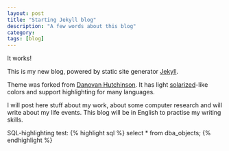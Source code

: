 ```yaml
---
layout: post
title: "Starting Jekyll blog"
description: "A few words about this blog"
category: 
tags: [blog]
---
```


It works!

This is my new blog, powered by static site generator [Jekyll](http://jekyllrb.com).

Theme was forked from [Danovan Hutchinson](http://hop.ie). It has light [solarized](ethanschoonover.com/solarized)-like colors and support highlighting for many languages.

I will post here stuff about my work, about some computer research and will write about my life events. This blog will be in English to practise my writing skills.

SQL-highlighting test:
{% highlight sql %}
select * from dba_objects;
{% endhighlight %}
